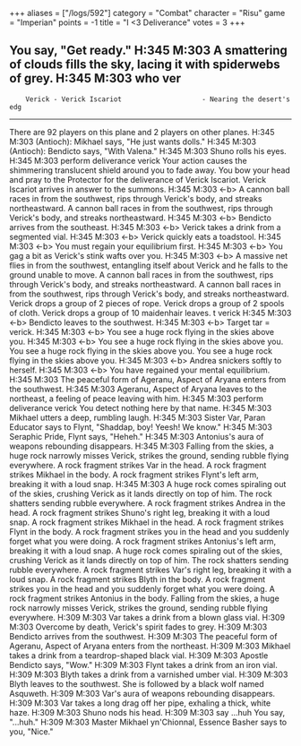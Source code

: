 +++
aliases = ["/logs/592"]
category = "Combat"
character = "Risu"
game = "Imperian"
points = -1
title = "I <3 Deliverance"
votes = 3
+++

You say, "Get ready."
H:345 M:303 <eb> 
A smattering of clouds fills the sky, lacing it with spiderwebs of grey.
H:345 M:303 <eb> who ver
-------------------------------------------------------------------------------
        Verick - Verick Iscariot                    - Nearing the desert's edg
-------------------------------------------------------------------------------
There are 92 players on this plane and 2 players on other planes.
H:345 M:303 <eb> 
(Antioch): Mikhael says, "He just wants dolls."
H:345 M:303 <eb> 
(Antioch): Bendicto says, "With Valena."
H:345 M:303 <eb> 
Shuno rolls his eyes.
H:345 M:303 <eb> perform deliverance verick
Your action causes the shimmering translucent shield around you to fade away.
You bow your head and pray to the Protector for the deliverance of Verick 
Iscariot.
Verick Iscariot arrives in answer to the summons.
H:345 M:303 <-b> 
A cannon ball races in from the southwest, rips through Verick's body, and 
streaks northeastward.
A cannon ball races in from the southwest, rips through Verick's body, and 
streaks northeastward.
H:345 M:303 <-b> 
Bendicto arrives from the southeast.
H:345 M:303 <-b> 
Verick takes a drink from a segmented vial.
H:345 M:303 <-b> 
Verick quickly eats a toadstool.
H:345 M:303 <-b> 
You must regain your equilibrium first.
H:345 M:303 <-b> 
You gag a bit as Verick's stink wafts over you.
H:345 M:303 <-b> 
A massive net flies in from the southwest, entangling itself about Verick and 
he falls to the ground unable to move.
A cannon ball races in from the southwest, rips through Verick's body, and 
streaks northeastward.
A cannon ball races in from the southwest, rips through Verick's body, and 
streaks northeastward.
Verick drops a group of 2 pieces of rope.
Verick drops a group of 2 spools of cloth.
Verick drops a group of 10 maidenhair leaves.
t verick
H:345 M:303 <-b> 
Bendicto leaves to the southwest.
H:345 M:303 <-b> 
Target tar = verick.
H:345 M:303 <-b> 
You see a huge rock flying in the skies above you.
H:345 M:303 <-b> 
You see a huge rock flying in the skies above you.
You see a huge rock flying in the skies above you.
You see a huge rock flying in the skies above you.
H:345 M:303 <-b> 
Andrea snickers softly to herself.
H:345 M:303 <-b> 
You have regained your mental equilibrium.
H:345 M:303 <eb> 
The peaceful form of Ageranu, Aspect of Aryana enters from the southwest.
H:345 M:303 <eb> 
Ageranu, Aspect of Aryana leaves to the northeast, a feeling of peace leaving 
with him.
H:345 M:303 <eb> perform deliverance verick
You detect nothing here by that name.
H:345 M:303 <eb> 
Mikhael utters a deep, rumbling laugh.
H:345 M:303 <eb> 
Sister Var, Paran Educator says to Flynt, "Shaddap, boy! Yeesh! We know."
H:345 M:303 <eb> 
Seraphic Pride, Flynt says, "Heheh."
H:345 M:303 <eb> 
Antonius's aura of weapons rebounding disappears.
H:345 M:303 <eb> 
Falling from the skies, a huge rock narrowly misses Verick, strikes the ground,
sending rubble flying everywhere.
A rock fragment strikes Var in the head.
A rock fragment strikes Mikhael in the body.
A rock fragment strikes Flynt's left arm, breaking it with a loud snap.
H:345 M:303 <eb> 
A huge rock comes spiraling out of the skies, crushing Verick as it lands 
directly on top of him. The rock shatters sending rubble everywhere.
A rock fragment strikes Andrea in the head.
A rock fragment strikes Shuno's right leg, breaking it with a loud snap.
A rock fragment strikes Mikhael in the head.
A rock fragment strikes Flynt in the body.
A rock fragment strikes you in the head and you suddenly forget what you were 
doing.
A rock fragment strikes Antonius's left arm, breaking it with a loud snap.
A huge rock comes spiraling out of the skies, crushing Verick as it lands 
directly on top of him. The rock shatters sending rubble everywhere.
A rock fragment strikes Var's right leg, breaking it with a loud snap.
A rock fragment strikes Blyth in the body.
A rock fragment strikes you in the head and you suddenly forget what you were 
doing.
A rock fragment strikes Antonius in the body.
Falling from the skies, a huge rock narrowly misses Verick, strikes the ground,
sending rubble flying everywhere.
H:309 M:303 <eb> 
Var takes a drink from a blown glass vial.
H:309 M:303 <eb> 
Overcome by death, Verick's spirit fades to grey.
H:309 M:303 <eb> 
Bendicto arrives from the southwest.
H:309 M:303 <eb> 
The peaceful form of Ageranu, Aspect of Aryana enters from the northeast.
H:309 M:303 <eb> 
Mikhael takes a drink from a teardrop-shaped black vial.
H:309 M:303 <eb> 
Apostle Bendicto says, "Wow."
H:309 M:303 <eb> 
Flynt takes a drink from an iron vial.
H:309 M:303 <eb> 
Blyth takes a drink from a varnished umber vial.
H:309 M:303 <eb> 
Blyth leaves to the southwest.
She is followed by a black wolf named Asquweth.
H:309 M:303 <eb> 
Var's aura of weapons rebounding disappears.
H:309 M:303 <eb> 
Var takes a long drag off her pipe, exhaling a thick, white haze.
H:309 M:303 <eb> 
Shuno nods his head.
H:309 M:303 <eb> say ...huh
You say, "...huh."
H:309 M:303 <eb> 
Master Mikhael yn'Chionnal, Essence Basher says to you, "Nice."